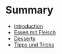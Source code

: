 # Summary

* [Introduction](README.md)
* [Essen mit Fleisch](essen_mit_fleisch.md)
* [Desserts](desserts.md)
* [Tipps und Tricks](tipps_und_tricks.md)

